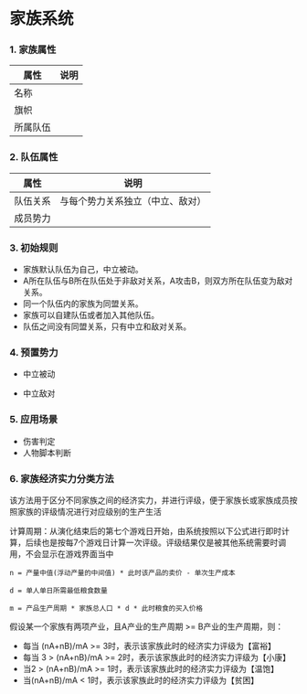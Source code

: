# 家族系统

### 1. 家族属性

| 属性     | 说明 |
| -------- | ---- |
| 名称     |      |
| 旗帜     |      |
| 所属队伍 |      |



### 2. 队伍属性

| 属性     | 说明                             |
| -------- | -------------------------------- |
| 队伍关系 | 与每个势力关系独立（中立、敌对） |
| 成员势力 |                                  |



### 3. 初始规则

- 家族默认队伍为自己，中立被动。
- A所在队伍与B所在队伍处于非敌对关系，A攻击B，则双方所在队伍变为敌对关系。
- 同一个队伍内的家族为同盟关系。
- 家族可以自建队伍或者加入其他队伍。
- 队伍之间没有同盟关系，只有中立和敌对关系。



### 4. 预置势力

- 中立被动

- 中立敌对



### 5. 应用场景

- 伤害判定
- 人物脚本判断



### 6. 家族经济实力分类方法

该方法用于区分不同家族之间的经济实力，并进行评级，便于家族长或家族成员按照家族的评级情况进行对应级别的生产生活

计算周期：从演化结束后的第七个游戏日开始，由系统按照以下公式进行即时计算，后续也是按每7个游戏日计算一次评级。评级结果仅是被其他系统需要时调用，不会显示在游戏界面当中

```
n = 产量中值(浮动产量的中间值) * 此时该产品的卖价 - 单次生产成本

d = 单人单日所需最低粮食数量

m = 产品生产周期 * 家族总人口 * d * 此时粮食的买入价格
```

假设某一个家族有两项产业，且A产业的生产周期 >= B产业的生产周期，则：

- 每当 (nA+nB)/mA >= 3时，表示该家族此时的经济实力评级为【富裕】
- 每当 3 > (nA+nB)/mA >= 2时，表示该家族此时的经济实力评级为【小康】
- 当2 > (nA+nB)/mA >= 1时，表示该家族此时的经济实力评级为【温饱】
- 当(nA+nB)/mA < 1时，表示该家族此时的经济实力评级为【贫困】

